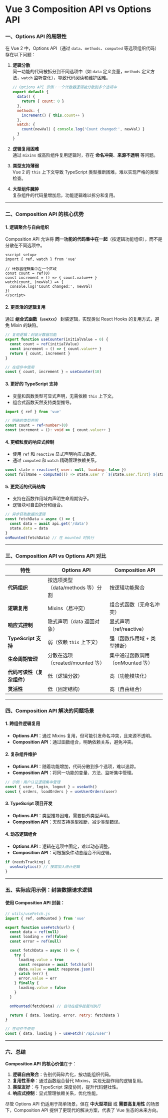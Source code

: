 # Vue 3 Composition API vs Options API

### 一、Options API 的局限性
在 Vue 2 中，Options API（通过 `data`、`methods`、`computed` 等选项组织代码）存在以下问题：

1. **逻辑分散**  
   同一功能的代码被拆分到不同选项中（如 `data` 定义变量，`methods` 定义方法，`watch` 监听变化），导致代码阅读和维护困难。

   ```javascript
   // Options API 示例：一个计数器逻辑被分散到多个选项中
   export default {
     data() {
       return { count: 0 }
     },
     methods: {
       increment() { this.count++ }
     },
     watch: {
       count(newVal) { console.log('Count changed:', newVal) }
     }
   }
   ```

2. **逻辑复用困难**  
   通过 `mixins` 或高阶组件复用逻辑时，存在 **命名冲突**、**来源不透明** 等问题。

3. **类型支持薄弱**  
   Vue 2 的 `this` 上下文导致 TypeScript 类型推断困难，难以实现严格的类型检查。

4. **大型组件臃肿**  
   复杂组件的代码量增加后，功能逻辑难以拆分和复用。

---

### 二、Composition API 的核心优势

#### 1. **逻辑聚合与自由组织**
Composition API 允许将 **同一功能的代码集中在一起**（按逻辑功能组织），而不是分散在不同选项中。

```vue
<script setup>
import { ref, watch } from 'vue'

// 计数器逻辑集中在一个区域
const count = ref(0)
const increment = () => { count.value++ }
watch(count, (newVal) => {
  console.log('Count changed:', newVal)
})
</script>
```

#### 2. **更灵活的逻辑复用**
通过 **组合式函数（`useXxx`）** 封装逻辑，实现类似 React Hooks 的复用方式，避免 Mixin 的缺陷。

```javascript
// 复用逻辑：封装计数器功能
export function useCounter(initialValue = 0) {
  const count = ref(initialValue)
  const increment = () => { count.value++ }
  return { count, increment }
}

// 在组件中使用
const { count, increment } = useCounter(10)
```

#### 3. **更好的 TypeScript 支持**
- 变量和函数类型可显式声明，无需依赖 `this` 上下文。
- 组合式函数天然支持类型推导。

```typescript
import { ref } from 'vue'

// 明确的类型声明
const count = ref<number>(0)
const increment = (): void => { count.value++ }
```

#### 4. **更细粒度的响应式控制**
- 使用 `ref` 和 `reactive` 显式声明响应式数据。
- 通过 `computed` 和 `watch` 精确管理依赖关系。

```javascript
const state = reactive({ user: null, loading: false })
const fullName = computed(() => state.user ? `${state.user.first} ${state.user.last}` : '')
```

#### 5. **更灵活的代码结构**
- 支持在函数作用域内声明生命周期钩子。
- 逻辑块可自由拆分和组合。

```javascript
// 异步获取数据的逻辑
const fetchData = async () => {
  const data = await api.get('/data')
  state.data = data
}
onMounted(fetchData) // 在 mounted 时执行
```

---

### 三、Composition API vs Options API 对比

| 特性                     | Options API                          | Composition API                      |
|--------------------------|--------------------------------------|--------------------------------------|
| **代码组织**              | 按选项类型（data/methods 等）分割    | 按逻辑功能聚合                       |
| **逻辑复用**              | Mixins（易冲突）                     | 组合式函数（无命名冲突）              |
| **响应式控制**            | 隐式声明（data 返回对象）            | 显式声明（ref/reactive）             |
| **TypeScript 支持**       | 弱（依赖 `this` 上下文）             | 强（函数作用域 + 类型推断）           |
| **生命周期管理**          | 分散在选项（created/mounted 等）     | 集中通过函数调用（onMounted 等）      |
| **代码可读性（复杂组件）**| 低（逻辑分散）                       | 高（功能模块化）                     |
| **灵活性**                | 低（固定结构）                       | 高（自由组合）                       |

---

### 四、Composition API 解决的问题场景

#### 1. **跨组件逻辑复用**
- **Options API**：通过 Mixins 复用，但可能引发命名冲突，且来源不透明。
- **Composition API**：通过函数组合，明确依赖关系，避免冲突。

#### 2. **复杂组件维护**
- **Options API**：随着功能增加，代码分散到多个选项，难以追踪。
- **Composition API**：将同一功能的变量、方法、监听集中管理。

```javascript
// 示例：用户认证逻辑集中管理
const { user, login, logout } = useAuth()
const { orders, loadOrders } = useUserOrders(user)
```

#### 3. **TypeScript 项目开发**
- **Options API**：类型推导困难，需要额外类型声明。
- **Composition API**：天然支持类型推断，减少类型错误。

#### 4. **动态逻辑组合**
- **Options API**：逻辑在选项中固定，难以动态调整。
- **Composition API**：可根据条件动态组合不同逻辑。

```javascript
if (needsTracking) {
  useAnalytics() // 按需加入统计逻辑
}
```

---

### 五、实际应用示例：封装数据请求逻辑

#### 使用 Composition API 封装：
```javascript
// utils/useFetch.js
import { ref, onMounted } from 'vue'

export function useFetch(url) {
  const data = ref(null)
  const loading = ref(false)
  const error = ref(null)

  const fetchData = async () => {
    try {
      loading.value = true
      const response = await fetch(url)
      data.value = await response.json()
    } catch (err) {
      error.value = err
    } finally {
      loading.value = false
    }
  }

  onMounted(fetchData) // 自动在组件挂载时执行

  return { data, loading, error, retry: fetchData }
}

// 在组件中使用
const { data, loading } = useFetch('/api/user')
```

---

### 六、总结

**Composition API 的核心价值**在于：
1. **逻辑自由聚合**：告别代码碎片化，按功能组织代码。
2. **复用性革命**：通过函数组合替代 Mixins，实现无副作用的逻辑复用。
3. **类型友好**：与 TypeScript 深度协同，提升代码健壮性。
4. **响应式控制**：显式管理依赖关系，优化性能。

尽管 Options API 仍适用于简单场景，但在 **中大型项目** 或 **需要高复用性** 的场景下，Composition API 提供了更现代的解决方案，代表了 Vue 生态的未来方向。